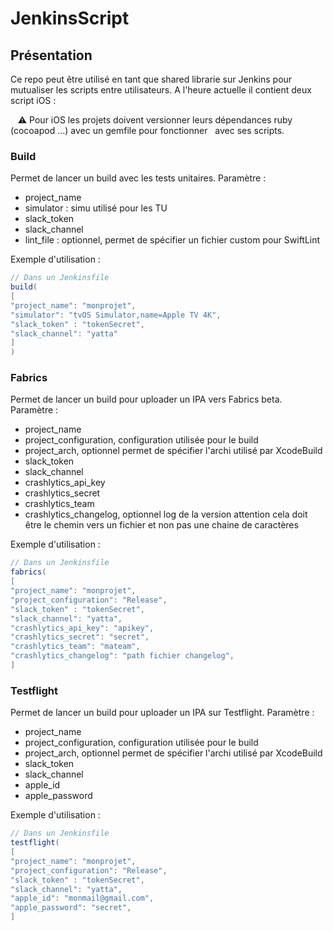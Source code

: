 # JenkinsScript

## Présentation

Ce repo peut être utilisé en tant que shared librarie sur Jenkins pour mutualiser les scripts entre utilisateurs.
A l'heure actuelle il contient deux script iOS :

   ⚠️ Pour iOS les projets doivent versionner leurs dépendances ruby (cocoapod ...) avec un gemfile pour fonctionner
  avec ses scripts. 

###  Build

Permet de lancer un build avec les tests unitaires.
Paramètre :
* project_name
* simulator : simu utilisé pour les TU
* slack_token
* slack_channel
* lint_file : optionnel, permet de spécifier un fichier custom pour SwiftLint

Exemple d'utilisation :
```java
// Dans un Jenkinsfile
build(
[
"project_name": "monprojet",
"simulator": "tvOS Simulator,name=Apple TV 4K",
"slack_token" : "tokenSecret",
"slack_channel": "yatta"
]
)
```

### Fabrics

Permet de lancer un build pour uploader un IPA vers Fabrics beta.
Paramètre :
* project_name
* project_configuration, configuration utilisée pour le build
* project_arch, optionnel permet de spécifier l'archi utilisé par XcodeBuild
* slack_token
* slack_channel
* crashlytics_api_key
* crashlytics_secret
* crashlytics_team
* crashlytics_changelog, optionnel log de la version attention cela doit être le chemin vers un fichier et non pas une chaine de caractères

Exemple d'utilisation :
```java
// Dans un Jenkinsfile
fabrics(
[
"project_name": "monprojet",
"project_configuration": "Release",
"slack_token" : "tokenSecret",
"slack_channel": "yatta",
"crashlytics_api_key": "apikey",
"crashlytics_secret": "secret",
"crashlytics_team": "mateam",
"crashlytics_changelog": "path fichier changelog",
]

```

### Testflight

Permet de lancer un build pour uploader un IPA sur Testflight.
Paramètre :
* project_name
* project_configuration, configuration utilisée pour le build
* project_arch, optionnel permet de spécifier l'archi utilisé par XcodeBuild
* slack_token
* slack_channel
* apple_id
* apple_password

Exemple d'utilisation :
```java
// Dans un Jenkinsfile
testflight(
[
"project_name": "monprojet",
"project_configuration": "Release",
"slack_token" : "tokenSecret",
"slack_channel": "yatta",
"apple_id": "monmail@gmail.com",
"apple_password": "secret",
]

```